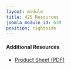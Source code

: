 ```yaml
---
layout: module
title: 425 Resources
joomla_module_id: 639
position: rightside
---
```

<h4>Additional Resources</h4>
<ul class="joomla-nav arrow-nav">
	<li><a href="/pdf/newtek-3play425-onesheet.pdf">Product Sheet (PDF)</a></li>
</ul>
